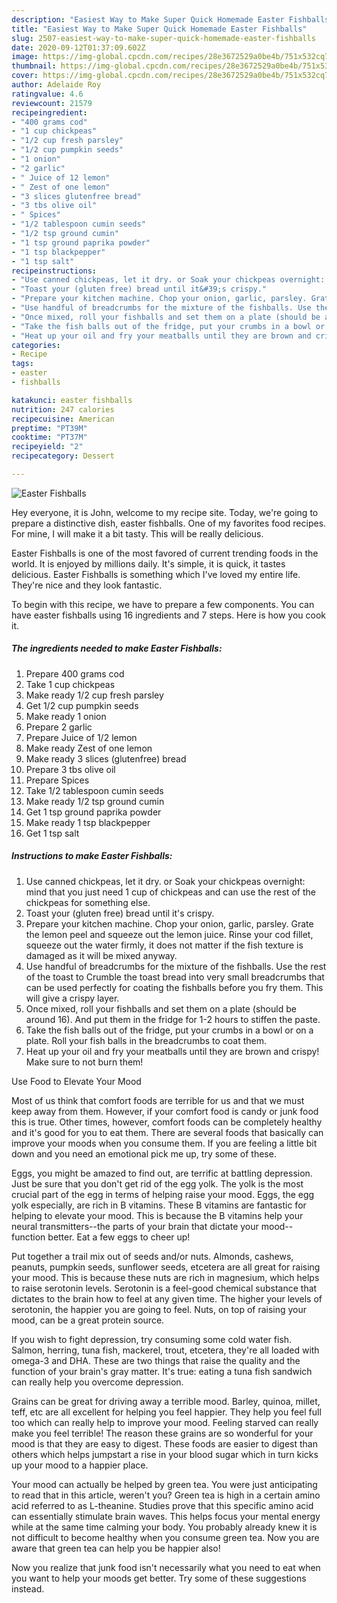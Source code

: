 ```yaml
---
description: "Easiest Way to Make Super Quick Homemade Easter Fishballs"
title: "Easiest Way to Make Super Quick Homemade Easter Fishballs"
slug: 2507-easiest-way-to-make-super-quick-homemade-easter-fishballs
date: 2020-09-12T01:37:09.602Z
image: https://img-global.cpcdn.com/recipes/28e3672529a0be4b/751x532cq70/easter-fishballs-recipe-main-photo.jpg
thumbnail: https://img-global.cpcdn.com/recipes/28e3672529a0be4b/751x532cq70/easter-fishballs-recipe-main-photo.jpg
cover: https://img-global.cpcdn.com/recipes/28e3672529a0be4b/751x532cq70/easter-fishballs-recipe-main-photo.jpg
author: Adelaide Roy
ratingvalue: 4.6
reviewcount: 21579
recipeingredient:
- "400 grams cod"
- "1 cup chickpeas"
- "1/2 cup fresh parsley"
- "1/2 cup pumpkin seeds"
- "1 onion"
- "2 garlic"
- " Juice of 12 lemon"
- " Zest of one lemon"
- "3 slices glutenfree bread"
- "3 tbs olive oil"
- " Spices"
- "1/2 tablespoon cumin seeds"
- "1/2 tsp ground cumin"
- "1 tsp ground paprika powder"
- "1 tsp blackpepper"
- "1 tsp salt"
recipeinstructions:
- "Use canned chickpeas, let it dry. or Soak your chickpeas overnight: mind that you just need 1 cup of chickpeas and can use the rest of the chickpeas for something else."
- "Toast your (gluten free) bread until it&#39;s crispy."
- "Prepare your kitchen machine. Chop your onion, garlic, parsley. Grate the lemon peel and squeeze out the lemon juice. Rinse your cod fillet, squeeze out the water firmly, it does not matter if the fish texture is damaged as it will be mixed anyway."
- "Use handful of breadcrumbs for the mixture of the fishballs. Use the rest of the toast to Crumble the toast bread into very small breadcrumbs that can be used perfectly for coating the fishballs before you fry them. This will give a crispy layer."
- "Once mixed, roll your fishballs and set them on a plate (should be around 16). And put them in the fridge for 1-2 hours to stiffen the paste."
- "Take the fish balls out of the fridge, put your crumbs in a bowl or on a plate. Roll your fish balls in the breadcrumbs to coat them."
- "Heat up your oil and fry your meatballs until they are brown and crispy! Make sure to not burn them!"
categories:
- Recipe
tags:
- easter
- fishballs

katakunci: easter fishballs 
nutrition: 247 calories
recipecuisine: American
preptime: "PT39M"
cooktime: "PT37M"
recipeyield: "2"
recipecategory: Dessert

---
```



![Easter Fishballs](https://img-global.cpcdn.com/recipes/28e3672529a0be4b/751x532cq70/easter-fishballs-recipe-main-photo.jpg)

Hey everyone, it is John, welcome to my recipe site. Today, we're going to prepare a distinctive dish, easter fishballs. One of my favorites food recipes. For mine, I will make it a bit tasty. This will be really delicious.

Easter Fishballs is one of the most favored of current trending foods in the world. It is enjoyed by millions daily. It's simple, it is quick, it tastes delicious. Easter Fishballs is something which I've loved my entire life. They're nice and they look fantastic.




To begin with this recipe, we have to prepare a few components. You can have easter fishballs using 16 ingredients and 7 steps. Here is how you cook it.

<!--inarticleads1-->

##### The ingredients needed to make Easter Fishballs:

1. Prepare 400 grams cod
1. Take 1 cup chickpeas
1. Make ready 1/2 cup fresh parsley
1. Get 1/2 cup pumpkin seeds
1. Make ready 1 onion
1. Prepare 2 garlic
1. Prepare  Juice of 1/2 lemon
1. Make ready  Zest of one lemon
1. Make ready 3 slices (glutenfree) bread
1. Prepare 3 tbs olive oil
1. Prepare  Spices
1. Take 1/2 tablespoon cumin seeds
1. Make ready 1/2 tsp ground cumin
1. Get 1 tsp ground paprika powder
1. Make ready 1 tsp blackpepper
1. Get 1 tsp salt




<!--inarticleads2-->

##### Instructions to make Easter Fishballs:

1. Use canned chickpeas, let it dry. or Soak your chickpeas overnight: mind that you just need 1 cup of chickpeas and can use the rest of the chickpeas for something else.
1. Toast your (gluten free) bread until it&#39;s crispy.
1. Prepare your kitchen machine. Chop your onion, garlic, parsley. Grate the lemon peel and squeeze out the lemon juice. Rinse your cod fillet, squeeze out the water firmly, it does not matter if the fish texture is damaged as it will be mixed anyway.
1. Use handful of breadcrumbs for the mixture of the fishballs. Use the rest of the toast to Crumble the toast bread into very small breadcrumbs that can be used perfectly for coating the fishballs before you fry them. This will give a crispy layer.
1. Once mixed, roll your fishballs and set them on a plate (should be around 16). And put them in the fridge for 1-2 hours to stiffen the paste.
1. Take the fish balls out of the fridge, put your crumbs in a bowl or on a plate. Roll your fish balls in the breadcrumbs to coat them.
1. Heat up your oil and fry your meatballs until they are brown and crispy! Make sure to not burn them!




Use Food to Elevate Your Mood


Most of us think that comfort foods are terrible for us and that we must keep away from them. However, if your comfort food is candy or junk food this is true. Other times, however, comfort foods can be completely healthy and it's good for you to eat them. There are several foods that basically can improve your moods when you consume them. If you are feeling a little bit down and you need an emotional pick me up, try some of these.

Eggs, you might be amazed to find out, are terrific at battling depression. Just be sure that you don't get rid of the egg yolk. The yolk is the most crucial part of the egg in terms of helping raise your mood. Eggs, the egg yolk especially, are rich in B vitamins. These B vitamins are fantastic for helping to elevate your mood. This is because the B vitamins help your neural transmitters--the parts of your brain that dictate your mood--function better. Eat a few eggs to cheer up!

Put together a trail mix out of seeds and/or nuts. Almonds, cashews, peanuts, pumpkin seeds, sunflower seeds, etcetera are all great for raising your mood. This is because these nuts are rich in magnesium, which helps to raise serotonin levels. Serotonin is a feel-good chemical substance that dictates to the brain how to feel at any given time. The higher your levels of serotonin, the happier you are going to feel. Nuts, on top of raising your mood, can be a great protein source.

If you wish to fight depression, try consuming some cold water fish. Salmon, herring, tuna fish, mackerel, trout, etcetera, they're all loaded with omega-3 and DHA. These are two things that raise the quality and the function of your brain's gray matter. It's true: eating a tuna fish sandwich can really help you overcome depression. 

Grains can be great for driving away a terrible mood. Barley, quinoa, millet, teff, etc are all excellent for helping you feel happier. They help you feel full too which can really help to improve your mood. Feeling starved can really make you feel terrible! The reason these grains are so wonderful for your mood is that they are easy to digest. These foods are easier to digest than others which helps jumpstart a rise in your blood sugar which in turn kicks up your mood to a happier place.

Your mood can actually be helped by green tea. You were just anticipating to read that in this article, weren't you? Green tea is high in a certain amino acid referred to as L-theanine. Studies prove that this specific amino acid can essentially stimulate brain waves. This helps focus your mental energy while at the same time calming your body. You probably already knew it is not difficult to become healthy when you consume green tea. Now you are aware that green tea can help you be happier also!

Now you realize that junk food isn't necessarily what you need to eat when you want to help your moods get better. Try  some  of  these  suggestions  instead.

